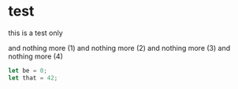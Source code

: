 # test
this is a test only

and nothing more (1)
and nothing more (2)
and nothing more (3)
and nothing more (4)

```javascript
let be = 0;
let that = 42;
```
